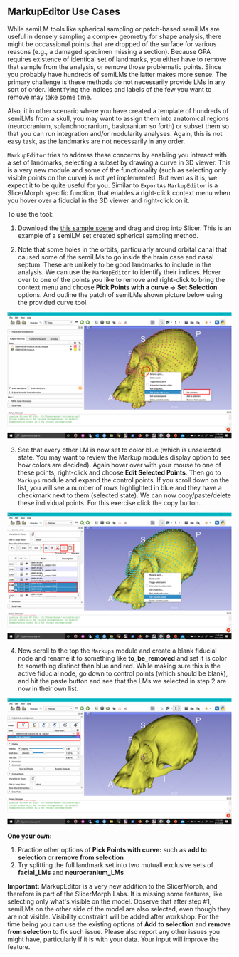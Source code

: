 ## MarkupEditor Use Cases

While semiLM tools like spherical sampling or patch-based semiLMs are useful in densely sampling a complex geometry for shape analysis, there might be occassional points that are dropped of the surface for various reasons (e.g., a damaged specimen missing a section). Because GPA requires existence of identical set of landmarks, you either have to remove that sample from the analysis, or remove those problematic points. Since you probably have hundreds of semiLMs the latter makes more sense. The primary challenge is these methods do not necessarily provide LMs in any sort of order. Identifying the indices and labels of the few you want to remove may take some time. 

Also, it in other scenario where you have created a template of hundreds of semiLMs from a skull, you may want to assign them into anatomical regions (neurocranium, splanchnocranium, basicranium so forth) or subset them so that you can run integration and/or modularity analyses. Again, this is not easy task, as the landmarks are not necessarily in any order.

`MarkupEditor` tries to address these concerns by enabling you interact with a set of landmarks, selecting a subset by drawing a curve in 3D viewer. This is a very new module and some of the functionality (such as selecting only visible points on the curve) is not yet implemented. But even as it is, we expect it to be quite useful for you. Similar to `ExportAs` `MarkupEditor` is a SlicerMorph specific function, that enables a right-click context menu when you hover over a fiducial in the 3D viewer and right-click on it.  

To use the tool:

1. Download the [this sample scene](https://app.box.com/s/js6pzazedgr0wqe0ibrcwqpaf6jsd7r2) and drag and drop into Slicer. This is an example of a semiLM set created spherical sampling method. 

2. Note that some holes in the orbits, particularly around orbital canal that caused some of the semiLMs to go inside the brain case and nasal septum. These are unlikely to be good landmarks to include in the analysis. We can use the `MarkupEditor` to identify their indices. Hover over to one of the points you like to remove and right-click to bring the context menu and choose **Pick Points with a curve -> Set Selection** options. And outline the patch of semiLMs shown picture below using the provided curve tool.

<img src="MarkupEditor1.png">

3. See that every other LM is now set to color blue (which is unselected state. You may want to review the Markup modules display option to see how colors are decided). Again hover over with your mouse to one of these points, right-click and choose **Edit Selected Points**. Then go to `Markups` module and expand the control points. If you scroll down on the list, you will see a number of rows highlighted in blue and they have a checkmark next to them (selected state). We can now copy/paste/delete these individual points. For this exercise click the copy button.

<img src="MarkupEditor2.png">

4. Now scroll to the top the `Markups` module and create a blank fiducial node and rename it to something like **to_be_removed** and set it is color to something distinct then blue and red. While making sure this is the active fiducial node, go down to control points (which should be blank), and hit the paste button and see that the LMs we selected in step 2 are now in their own list. 

<img src="MarkupEditor3.png">

**One your own:** 

1. Practice other options of **Pick Points with curve:** such as **add to selection** or **remove from selection**
2. Try splitting the full landmark set into two mutuall exclusive sets of **facial_LMs** and **neurocranium_LMs** 

**Important:** MarkupEditor is a very new addition to the SlicerMorph, and therefore is part of the SlicerMorph Labs. It is missing some features, like selecting only what's visible on the model. Observe that after step #1, semiLMs on the other side of the model are also selected, even though they are not visible. Visibility constraint will be added after workshop. For the time being you can use the existing options of **Add to selection** and **remove from selection** to fix such issue. Please also report any other issues you might have, particularly if it is with your data. Your input will improve the feature. 

